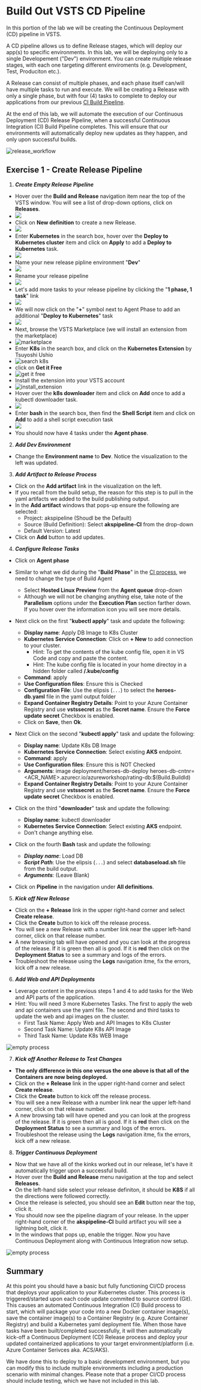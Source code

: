 # Build Out VSTS CD Pipeline

In this portion of the lab we will be creating the Continuous Deployment (CD) pipeline in VSTS.

A CD pipeline allows us to define Release stages, which will deploy our app(s) to specific environments.  In this lab, we will be deploying only to a single Developement ("Dev") environment.  You can create multiple release stages, with each one targeting different enviroments (e.g. Development, Test, Produciton etc.).  

A Release can consist of multiple phases, and each phase itself can/will have multiple tasks to run and execute.  We will be creating a Release with only a single phase, but with four (4) tasks to complete to deploy our applications from our previous [CI Build Pipeline](02-build_vsts_ci.md).

At the end of this lab, we will automate the execution of our Continuous Deployment (CD) Release Pipeline, when a successful Continuous Integration (CI) Build Pipeline completes.  This will ensure that our environments will automatically deploy new updates as they happen, and only upon successful builds.

![release_workflow](img/release_workflow.png)

## Exercise 1 - Create Release Pipeline

1. ***Create Empty Release Pipeline***

* Hover over the **Build and Release** navigation item near the top of the VSTS window. You will see a list of drop-down options, click on **Releases**.
* ![](img/new_release.png)
* Click on **New definition** to create a new Release.
* ![](img/new_release_definition.png)
* Enter **Kubernetes** in the search box, hover over the **Deploy to Kubernetes cluster** item and click on **Apply** to add a **Deploy to Kubernetes** task.
* ![](img/add_kubernetes_task.png)
* Name your new release pipline environment "**Dev**"
* ![](img/name_environment.png)
* Rename your release pipeline
* ![](img/rename_release.png)
* Let's add more tasks to your release pipeline by clicking the "**1 phase, 1 task**" link
* ![](img/view_tasks.png)
* We will now click on the "**+**" symbol next to Agent Phase to add an additional "**Deploy to Kubernetes**" task
* ![](img/add_additional_kubernetes_task.png)
* Next, browse the VSTS Marketplace (we will install an extension from the marketplace)
* ![marketplace](img/browse_marketplace.png)
* Enter **K8s** in the search box, and click on the **Kubernetes Extension** by Tsuyoshi Ushio
* ![search k8s](img/search_k8s.png)
* click on **Get it Free**
* ![get it free](img/get_it_free.png)
* Install the extension into your VSTS account
* ![install_extension](img/Install_extension.png)
* Hover over the **k8s downloader** item and click on **Add** once to add a kubectl downloader task.
* ![](img/add_downloader_task.png)
* Enter **bash** in the search box, then find the **Shell Script** item and click on **Add** to add a shell script execution task
* ![](img/add_shell_task.png)
* You should now have 4 tasks under the **Agent phase**.

2. ***Add Dev Environment***

* Change the **Environment name** to **Dev**. Notice the visualization to the left was updated.

3. ***Add Artifact to Release Process***

* Click on the **Add artifact** link in the visualization on the left.
* If you recall from the build setup, the reason for this step is to pull in the yaml artifacts we added to the build publishing output.
* In the **Add artifact** windows that pops-up ensure the following are selected:
    * Project:   akspipeline (Shoudl be the Default)
    * Source (Build Definition):   Select **akspipeline-CI** from the drop-down
    * Default Version:   Latest
* Click on **Add** button to add updates.

4. ***Configure Release Tasks***

* Click on **Agent phase**
* Similar to what we did during the "**Build Phase**" in the [CI process](02-build_vsts_ci.md), we need to change the type of Build Agent
  * Select **Hosted Linux Preview** from the **Agent queue** drop-down
  * Although we will not be changing anything else, take note of the **Parallelism** options under the **Execution Plan** section farther down. If you hover over the information icon you will see more details.

* Next click on the first "**kubectl apply**" task and update the following:
    * **Display name**:   Apply DB Image to K8s Cluster
    * **Kubernetes Service Connection**:   Click on **+ New** to add connection to your cluster.
        * Hint: To get the contents of the kube config file, open it in VS Code and copy and paste the content.
        * Hint: The kube config file is located in your home directoy in a hidden folder called **/.kube/config**
    * **Command**:   apply
    * **Use Configuration files**:   Ensure this is Checked
    * **Configuration File**:   Use the elipsis (```...```) to select the **heroes-db.yaml** file in the yaml output folder
    * **Expand Container Registry Details**:   Point to your Azure Container Registry and use **vstssecret** as the **Secret name**. Ensure the **Force update secret** Checkbox is enabled.
    * Click on **Save**, then **Ok**.

* Next Click on the second "**kubectl apply**" task and update the following:
    * **Display name**:   Update K8s DB Image
    * **Kubernetes Service Connection**:   Select existing **AKS** endpoint.
    * **Command**:   apply
    * **Use Configuration files**:   Ensure this is NOT Checked
    * **Arguments**:   image deployment/heroes-db-deploy heroes-db-cntnr=<ACR_NAME>.azurecr.io/azureworkshop/rating-db:$(Build.BuildId)
    * **Expand Container Registry Details**:   Point to your Azure Container Registry and use **vstssecret** as the **Secret name**. Ensure the **Force update secret** Checkbox is enabled.

* Click on the third "**downloader**" task and update the following:
    * **Display name**:   kubectl downloader
    * **Kubernetes Service Connection**:   Select existing **AKS** endpoint.
    * Don't change anything else.

* Click on the fourth **Bash** task and update the following:
    * ***Display name***:   Load DB
    * ***Script Path***:   Use the elipsis (```...```) and select **databaseload.sh** file from the build output.
    * ***Arguments***:   (Leave Blank)

* Click on **Pipeline** in the navigation under **All definitions**.

5. ***Kick off New Release***

* Click on the **+ Release** link in the upper right-hand corner and select **Create release**.
* Click the **Create** button to kick off the release process.
* You will see a new Release  with a number link near the upper left-hand corner, click on that release number.
* A new browsing tab will have opened and you can look at the progress of the release. If it is green then all is good. If it is **red** then click on the **Deployment Status** to see a summary and logs of the errors.
* Troubleshoot the release using the **Logs** navigation itme, fix the errors, kick off a new release.

6. ***Add Web and API Deployments***

* Leverage content in the previous steps 1 and 4 to add tasks for the Web and API parts of the application.
* Hint: You will need 3 more Kubernetes Tasks. The first to apply the web and api containers use the yaml file. The second and third tasks to update the web and api images on the cluster.
    * First Task Name:   Apply Web and API Images to K8s Cluster
    * Second Task Name:   Update K8s API Image
    * Third Task Name:   Update K8s WEB Image

![empty process](img/vsts_completed_release.png)

7. ***Kick off Another Release to Test Changes***

* **The only difference in this one versus the one above is that all of the Containers are now being deployed.**
* Click on the **+ Release** link in the upper right-hand corner and select **Create release**.
* Click the **Create** button to kick off the release process.
* You will see a new Release  with a number link near the upper left-hand corner, click on that release number.
* A new browsing tab will have opened and you can look at the progress of the release. If it is green then all is good. If it is **red** then click on the **Deployment Status** to see a summary and logs of the errors.
* Troubleshoot the release using the **Logs** navigation itme, fix the errors, kick off a new release.

8. ***Trigger Continuous Deployment***

* Now that we have all of the kinks worked out in our release, let's have it automatically trigger upon a successful build.
* Hover over the **Build and Release** menu navigation at the top and select **Releases**.
* On the left-hand side select your release definiton, it should be **K8S** if all the directions were followed correctly.
* Once the release is selected, you should see an **Edit** button near the top, click it.
* You should now see the pipeline diagram of your release. In the upper right-hand corner of the **akspipeline-CI** build artifact you will see a lightning bolt, click it.
* In the windows that pops up, enable the trigger. Now you have Continuous Deployment along with Continuous Integration now setup.

![empty process](img/vsts_cd_trigger.png)

## Summary

At this point you should have a basic but fully functioning CI/CD process that deploys your application to your Kubernetes cluster.  This process is triggered/started upon each code update commited to source control (Git).  This causes an automated Continuous Integration (CI) Build process to start, which will package your code into a new Docker container image(s), save the container image(s) to a Container Registry (e.g. Azure Container Registry) and build a Kubernetes yaml deployment file.  When those have tasks have been built/completed successfully, it will then automatically kick-off a Continuous Deployment (CD) Release process and deploy your updated containerized applications to your target environment/platform (i.e. Azure Container Serivces aka. ACS/AKS).

We have done this to deploy to a basic development environment, but you can modify this to include multiple environments including a production scenario with minimal changes.  Please note that a proper CI/CD process should include testing, which we have not included in this lab.